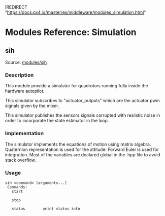 !REDIRECT "https://docs.px4.io/master/es/middleware/modules_simulation.html"

# Modules Reference: Simulation

## sih

Source: [modules/sih](https://github.com/PX4/Firmware/tree/master/src/modules/sih)

### Description

This module provide a simulator for quadrotors running fully inside the hardware autopilot.

This simulator subscribes to "actuator_outputs" which are the actuator pwm signals given by the mixer.

This simulator publishes the sensors signals corrupted with realistic noise in order to incorporate the state estimator in the loop.

### Implementation

The simulator implements the equations of motion using matrix algebra. Quaternion representation is used for the attitude. Forward Euler is used for integration. Most of the variables are declared global in the .hpp file to avoid stack overflow.

<a id="sih_usage"></a>

### Usage

    sih <command> [arguments...]
     Commands:
       start
    
       stop
    
       status        print status info
